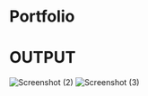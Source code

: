 # Portfolio
# OUTPUT
![Screenshot (2)](https://github.com/Prabhas433/Portfolio/assets/143078448/82ecc36d-7503-448c-b10a-03fd93fefcfa)
![Screenshot (3)](https://github.com/Prabhas433/Portfolio/assets/143078448/383aa549-e408-4e4e-9f27-e025d865213c)


